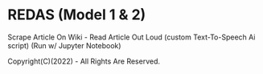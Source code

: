 # REDAS (Model 1 & 2)

Scrape Article On Wiki - Read Article Out Loud (custom Text-To-Speech Ai script)
(Run w/ Jupyter Notebook)

Copyright(C)(2022) - All Rights Are Reserved.
